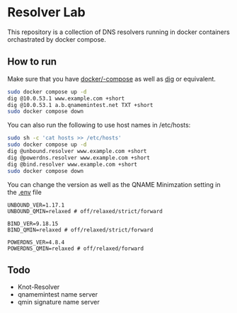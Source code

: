 # Resolver Lab

This repository is a collection of DNS resolvers running in docker containers
orchastrated by docker compose.

## How to run
Make sure that you have [docker/-compose](https://docs.docker.com/engine/install/) as well as [dig](https://linux.die.net/man/1/dig) or equivalent.
```sh
sudo docker compose up -d
dig @10.0.53.1 www.example.com +short
dig @10.0.53.1 a.b.qnamemintest.net TXT +short
sudo docker compose down
```

You can also run the following to use host names in /etc/hosts:
```sh
sudo sh -c 'cat hosts >> /etc/hosts'
sudo docker compose up -d
dig @unbound.resolver www.example.com +short
dig @powerdns.resolver www.example.com +short
dig @bind.resolver www.example.com +short
sudo docker compose down
```

You can change the version as well as the QNAME Minimzation setting in the [.env](.env) file
```
UNBOUND_VER=1.17.1
UNBOUND_QMIN=relaxed # off/relaxed/strict/forward

BIND_VER=9.18.15
BIND_QMIN=relaxed # off/relaxed/strict/forward

POWERDNS_VER=4.8.4
POWERDNS_QMIN=relaxed # off/relaxed/forward
```

## Todo
- Knot-Resolver
- qnamemintest name server
- qmin signature name server
